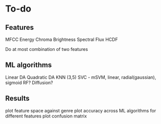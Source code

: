# To-do

## Features
MFCC
Energy
Chroma
Brightness
Spectral Flux
HCDF

Do at most combination of two features

## ML algorithms
Linear DA
Quadratic DA
KNN (3,5)
SVC - mSVM, linear, radial(gaussian), sigmoid
RF?
Diffusion?

## Results
plot feature space against genre
plot accuracy across ML algorithms for different features
plot confusion matrix


